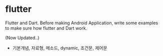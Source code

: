 # flutter
Flutter and Dart. Before making Android Application, write some examples to make sure how flutter and Dart work.  

(Now Updated..)
- 기본개념, 자료형, 메소드, dynamic, 조건문, 제어문 
